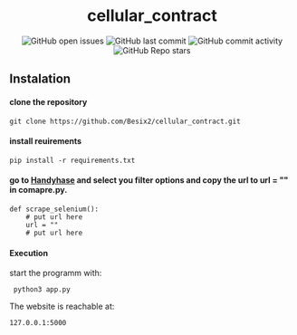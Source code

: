<div align="center">
  <p align="center"><h1>cellular_contract</h1></p>
</div>


<div align="center">
  <img src="https://img.shields.io/github/issues/Besix2/cellular_contract" alt="GitHub open issues">
  <img src="https://img.shields.io/github/last-commit/Besix2/cellular_contract" alt="GitHub last commit">
  <img src="https://img.shields.io/github/commit-activity/m/Besix2/cellular_contract" alt="GitHub commit activity">
  <img src="https://img.shields.io/github/stars/Besix2/cellular_contract" alt="GitHub Repo stars">
</div>

## Instalation

#### clone the repository
```
git clone https://github.com/Besix2/cellular_contract.git
```
#### install reuirements
```
pip install -r requirements.txt
```

#### go to [Handyhase](https://www.handyhase.de/handy-mit-vertrag/#data-volume=2&download-speed=99999&monthly-costs=99999&onetimecosts=99999&device-rom=99999&phone-options=99999&contract-period=99999&cancelable-automatic-data-renewal=99999&manufacturerId=99999&classification=99999&providerId=99999&shopId=99999&sort=4&young=1&data5g=0&combined=1&esim=0&multicard=0&landline-number=0&device5g=0&cellular-network=) and select you filter options and copy the url to url = "" in comapre.py.
```
def scrape_selenium():
    # put url here
    url = ""
    # put url here
```
#### Execution
start the programm with:
```
 python3 app.py
```

The website is reachable at:
```
127.0.0.1:5000
```



